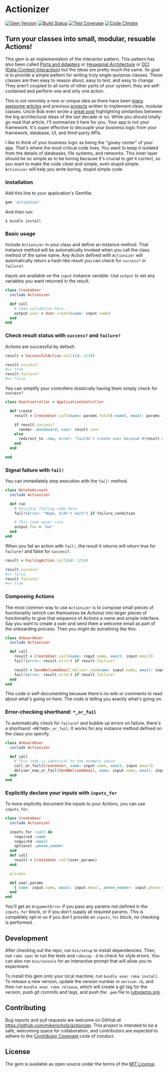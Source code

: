 # Actionizer

[![Gem Version](https://badge.fury.io/rb/actionizer.svg)](https://badge.fury.io/rb/actionizer)
[![Build Status](https://travis-ci.org/mikenichols/actionizer.svg?branch=master)](https://travis-ci.org/mikenichols/actionizer)
[![Test Coverage](https://codeclimate.com/github/mikenichols/actionizer/badges/coverage.svg)](https://codeclimate.com/github/mikenichols/actionizer/coverage)
[![Code Climate](https://codeclimate.com/github/mikenichols/actionizer/badges/gpa.svg)](https://codeclimate.com/github/mikenichols/actionizer)

## Turn your classes into small, modular, resuable Actions!

This gem is an implementation of the Interactor pattern. This pattern has also been called [Ports and Adapters](http://www.dossier-andreas.net/software_architecture/ports_and_adapters.html) or [Hexagonal Architecture](http://victorsavkin.com/post/42542190528/hexagonal-architecture-for-rails-developers) or [DCI (Data-Context-Interaction)](https://en.wikipedia.org/wiki/Data,_context_and_interaction) but the ideas are pretty much the same. Its goal is to provide a simple pattern for writing truly single-purpose classes. These classes are then easy to reason about, easy to test, and easy to change. They aren't coupled to all sorts of other parts of your system; they are self-contained and perform one and only one action.

This is not remotely a new or unique idea as there have been [many](http://blog.8thlight.com/uncle-bob/2011/11/22/Clean-Architecture.html) [awesome](http://jamesgolick.com/2010/3/14/crazy-heretical-and-awesome-the-way-i-write-rails-apps.html) [articles](http://jeffreypalermo.com/blog/the-onion-architecture-part-1/) and previous [projects](https://github.com/collectiveidea/interactor/) written to implement clean, modular classes. Uncle Bob even wrote a [great post](https://blog.8thlight.com/uncle-bob/2012/08/13/the-clean-architecture.html) highlighting similarities between the big architectural ideas of the last decade or so. While you should totally go read that article, I'll summarize it here for you. Your app is not your framework. It's super effective to decouple your business logic from your framework, database, UI, and third-party APIs.

I like to think of your business logic as being the "gooey center" of your app. That's where the most critical code lives. You want to keep it isolated from the details of databases, file systems, and networks. This inner layer should be so simple as to be boring because it's crucial to get it correct, so you want to make the code clean and simple, even stupid simple. `Actionizer` will help you write boring, stupid simple code.

### Installation

Add this line to your application's Gemfile:

```ruby
gem 'actionizer'
```

And then run:

    $ bundle install

### Basic usage

Include `Actionizer` in your class and define an instance method. That instance method will be automatically invoked when you call the class method of the same name. Any Action defined with `Actionizer` will automatically return a hash-like result you can check for `success?` or `failure?`.

Inputs are available on the `input` instance variable. Use `output` to set any variables you want returned in the result.

```ruby
class CreateUser
  include Actionizer

  def call
    # Some validation here...
    output.user = User.create(name: input.name)
  end
end
```

### Check result status with `success?` and `failure?`

Actions are successful by default:
```ruby
result = SuccessfulAction.call(id: 1234)

result.success?
#=> true
result.failure?
#=> false
```

You can simplify your controllers drastically having them simply check for `success?`
```ruby
class UserController < ApplicationController

  def create
    result = CreateUser.call(name: params.fetch(:name), email: params.fetch(:email))

    if result.success?
      render :dashboard, user: result.user
    else
      redirect_to :new, error: "Couldn't create user because #{result.error_reason}"
    end
  end

end
```

### Signal failure with `fail!`

You can immediately stop execution with the `fail!` method.
```ruby
class DeleteAccount
  include Actionizer

  def run
    # Possibly failing code here
    fail!(error: "Nope, didn't work") if failure_condition

    # This code never runs
    output.foo = 'bar'
  end
end
```

When you fail an action with `fail!`, the result it returns will return true for `failure?` and false for `success?`.
```ruby
result = FailingAction.call(id: 1234)

result.success?
#=> false
result.failure?
#=> true
```

### Composing Actions

The most common way to use `Actionizer` is to compose small pieces of functionality (which can themselves be Actions) into larger pieces of functionality to give that sequence of Actions a name and simple interface. Say you want to create a user and send them a welcome email as part of the onboarding process. Then you might do something like this:
```ruby
class OnboardUser
  include Actionizer

  def call
    result = CreateUser.call(name: input.name, email: input.email)
    fail!(error: result.error) if result.failure?

    result = SendWelcomeEmail.deliver_now(name: input.name, email: input.email)
    fail!(error: result.error) if result.failure?
  end
end
```

This code is self-documenting because there's no wiki or comments to read about what's going on here. The code is telling you exactly what's going on.

### Error-checking shorthand: `*_or_fail`

To automatically check for `failure?` and bubble up errors on failure, there's a shorthand: `<METHOD>_or_fail`. It works for any instance method defined on the class you specify.
```ruby
class OnboardUser
  include Actionizer

  def call
    # This code is identical to the example above
    call_or_fail(CreateUser, name: input.name, email: input.email)
    deliver_now_or_fail(SendWelcomeEmail, name: input.name, email: input.email)
  end
end
```

### Explicitly declare your inputs with `inputs_for`

To more explicitly document the inputs to your Actions, you can use `inputs_for`.
```ruby
class CreateUser
  include Actionizer

  inputs_for :call do
    required :name
    required :email
    optional :phone_number
  end
  def call
    result = CreateUser.call(user_params)
  end

  private

  def user_params
    { name: input.name, email: input.email, phone_number: input.phone_number }.compact
  end
end
```

You'll get an `ArgumentError` if you pass any params not defined in the `inputs_for` block, or if you don't supply all required params. This is completely opt-in so if you don't provide an `inputs_for` block, no checking is performed.

## Development

After checking out the repo, run `bin/setup` to install dependencies. Then, run `rake spec` to run the tests and `rubocop -D` to check for style errors. You can also run `bin/console` for an interactive prompt that will allow you to experiment.

To install this gem onto your local machine, run `bundle exec rake install`. To release a new version, update the version number in `version.rb`, and then run `bundle exec rake release`, which will create a git tag for the version, push git commits and tags, and push the `.gem` file to [rubygems.org](https://rubygems.org).

## Contributing

Bug reports and pull requests are welcome on GitHub at https://github.com/mikenichols/actionizer. This project is intended to be a safe, welcoming space for collaboration, and contributors are expected to adhere to the [Contributor Covenant](http://contributor-covenant.org) code of conduct.


## License

The gem is available as open source under the terms of the [MIT License](http://opensource.org/licenses/MIT).
